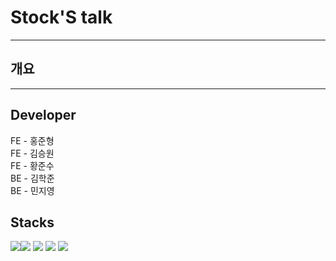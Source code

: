 # Stock'S talk

---

## 개요

---

## Developer

FE - 홍준형  
FE - 김승원  
FE - 황준수  
BE - 김학준  
BE - 민지영

## Stacks

<img src="https://img.shields.io/badge/javascript-F7DF1E?style=for-the-badge&logo=JavaScript&logoColor=white"><img src="https://img.shields.io/badge/react-61DAFB?style=for-the-badge&logo=React&logoColor=white">
<img src="https://img.shields.io/badge/styled-components-DB7093?style=for-the-badge&logo=styled-components&logoColor=white">
<img src="https://img.shields.io/badge/redux-764ABC?style=for-the-badge&logo=Redux&logoColor=white">
<img src="https://img.shields.io/badge/Axios-5A29E4?style=for-the-badge&logo=Axios&logoColor=white">
